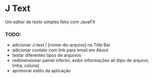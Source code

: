 # J Text

Um editor de texto simples feito com JavaFX

### TODO:

- adicionar J-text | [nome-do-arquivo] na Title Bar
- adicionar contato com link para email em About
- testar diferentes tipos de arquivos
- redimensionar painel inferior, exibir informações ali (tipo de arquivo, linha, coluna)
- aprimorar estilo da aplicação